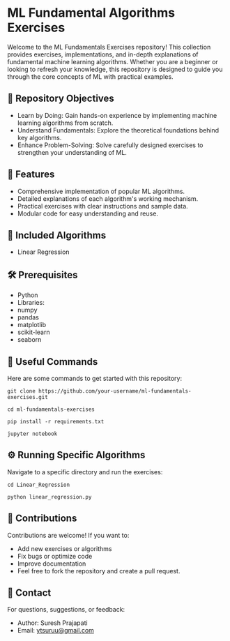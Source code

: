 # ML Fundamental Algorithms Exercises
Welcome to the ML Fundamentals Exercises repository! This collection provides exercises, implementations, and in-depth explanations of fundamental machine learning algorithms. Whether you are a beginner or looking to refresh your knowledge, this repository is designed to guide you through the core concepts of ML with practical examples.

## 📌 Repository Objectives
  - Learn by Doing: Gain hands-on experience by implementing machine learning algorithms from scratch.
  - Understand Fundamentals: Explore the theoretical foundations behind key algorithms.
  - Enhance Problem-Solving: Solve carefully designed exercises to strengthen your understanding of ML.

## 🚀 Features
  - Comprehensive implementation of popular ML algorithms.
  - Detailed explanations of each algorithm's working mechanism.
  - Practical exercises with clear instructions and sample data.
  - Modular code for easy understanding and reuse.

## 📘 Included Algorithms

- Linear Regression

## 🛠️ Prerequisites

  - Python 
  - Libraries:
  - numpy
  - pandas
  - matplotlib
  - scikit-learn
  - seaborn

<h2>📜 Useful Commands</h2>
    <p>Here are some commands to get started with this repository:</p>
    <pre><code>git clone https://github.com/your-username/ml-fundamentals-exercises.git</code></pre>
    <pre><code>cd ml-fundamentals-exercises</code></pre>
    <pre><code>pip install -r requirements.txt</code></pre>
    <pre><code>jupyter notebook</code></pre>
    <h2>⚙️ Running Specific Algorithms</h2>
    <p>Navigate to a specific directory and run the exercises:</p>
    <pre><code>cd Linear_Regression</code></pre>
    <pre><code>python linear_regression.py</code></pre>

## 🤝 Contributions

Contributions are welcome! If you want to:

- Add new exercises or algorithms
- Fix bugs or optimize code
- Improve documentation
- Feel free to fork the repository and create a pull request.

## 📧 Contact

For questions, suggestions, or feedback:

- Author: Suresh Prajapati
- Email: ytsuruu@gmail.com
